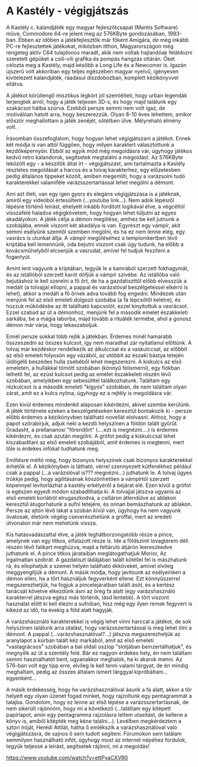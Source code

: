 # A Kastély - végigjátszás

A Kastély c. kalandjáték egy magyar fejleszőtcsapat (Mantis Software) műve, Commodore 64-re jelent meg az 576KByte gondozásában, 1993-ban. Ebben az időben a játékfejlesztők már főként Amigára, de még inkább PC-re fejlesztettek játékokat, miközben itthon, Magyarországon még rengeteg aktív C64 tulajdonos maradt, akik nem voltak hajlandóak feláldozni szeretett gépüket a csili-vili grafika és pompás hangzás oltárán. Őket célozta meg a Kastély, majd később a Long Life és a Newcomer is. Igazán újszerű volt akkoriban egy teljes egészében magyar nyelvű, igényesen kivitelezett kalandjáték, ráadásul díszdobozban, komplett kézikönyvvel ellátva.

A játékot körüllengő misztikus légkört jól szemlélteti, hogy urban legendák terjengtek arról, hogy a játék teljesen 3D-s, és hogy majd találunk egy szakácsot hátba szúrva. Ezekből persze semmi nem volt igaz, de motiválóan hatott arra, hogy beszerezzük. Olyan 8-10 éves lehettem, amikor először meghallottam a játék zenéjét, sötétben ülve. Mélyreható élmény volt.

Írásomban összefoglalom, hogy hogyan lehet végigjátszani a játékot. Ennek két módja is van attól függően, hogy milyen karaktert választottunk a kezdőképernyön. Ebből az egyik mód még megoldásra vár, úgyhogy játékos kedvű retro kalandorok, segítsetek megtalálni a megoldást. Az 576KByte leközölt egy - a készítők által írt - végigjátszást, ami tartalmazta a Kastély részletes megoldását a harcos és a tolvaj karakterhez, egy előzetesben pedig általános tippeket közölt, amiben megemlíti, hogy a varázsolni tudó karakterekkel valamiféle varázsszertartással lehet megölni a démont.

Ami azt illeti, van egy igen gyors és elegáns végigjátszása is a játéknak, amiről egy videóból értesültem (...youtube link...). Nem adok lépésről lépésre történő leírást, ehelyett inkább fordított logikával élve, a végcéltól visszafelé haladva végigkövetem, hogy hogyan lehet túljutni az egyes akadályokon. A játék célja a démon megölése, amihez be kell jutnunk a szobájába, ennek viszont két akadálya is van. Egyrészt egy vámpír, akit semmi esélyünk szemtől szemben megölni, és ha ez nem lenne elég, egy vasrács is utunkat állja. A vámpír megöléséhez a templomkertben lévő kriptába kell lemennünk, oda bejutni viszont csak úgy tudunk, ha előbb a kovácsműhelyből elcsenjük a vasrudat, amivel fel tudjuk feszíteni a fogantyút.

Amint lent vagyunk a kriptában, tegyük le a kamrából szerzett fokhagymát, és az istállóból szerzett karót döfjük a vámpír szívébe. Az istállóba való bejutáshoz le kell szerelni a fő őrt, de ha a gazdatiszttől előbb elvesszük a medált (a tolvajjal ellopni, a pappal és varázslóval beszélgetéssel elkérni is lehet), akkor a medált a fő őrnek adva tovább fog engedni. Mindezek után menjünk fel az első emeleti dolgozó szobába (a fa lépcsőtől keletre), és hozzuk működésbe az itt található kapcsolót, ezzel kinyitottuk a vasrácsot. Ezzel szabad az út a démonhoz, menjünk fel a második emelet északkeleti sarkába, be a mágia laborba, majd tovább a rituálék termébe, ahol a gonosz démon már várja, hogy lekaszaboljuk.

Ennél persze sokkal több rejlik a játékban. Érdemes minél hamarabb összeszedni az összes kulcsot, így nem maradhat zár nyitatlanul előttünk. A tolvaj már kezdéskor rendelkezik az álkulccsal és a vaskulccsal, az előbbit az első emeleti folyosón egy vázából, az utóbbit az északi bástya tetején üldögélő beszédes hulla zsebéből lehet megszerezni. A kiskulcs az első emeleten, a hullákkal tömött szobában (könnyű felismerni), egy fiókban lelhető fel, az ezüst kulcsot pedig az emelet északkeleti részén lévő szobában, amelyikben egy sebesülttel találkozhatunk. Találtam egy rézkulcsot is a második emeleti "kígyós" szobában, de nem találtam olyan zárat, amit ez a kulcs nyitna, úgyhogy ez a rejtély is megoldásra vár.

Ezen kívül érdemes mindenkit alaposan kikérdezni, akivel szembe kerülünk. A játék története ezeken a beszélgetéseken keresztül bontakozik ki - persze előbb érdemes a kézikönyvben található novellát elolvasni. Ahhoz, hogy a papot szórabírjuk, adjuk neki a kezdő helyszínen a földön talált gyűrűt. Gradasht, a prellananosi "főrendőrt" (....ezt is megnézni....) is érdemes kikérdezni, és csak azután megölni. A grófot pedig a kiskulccsal lehet kiszabadítani az első emeleti szobájából, amit érdemes is megtenni, mert tőle is érdekes infókat tudhatunk meg.

Említésre méltó még, hogy bizonyos helyszínek csak bizonyos karakterekkel érhetők el. A kézikönyben is látható, vérrel szennyezett kútfenékhez például csak a pappal (...a varázslóval is??? megnézni...) juthatunk le. A tolvaj ügyes trükkje pedig, hogy agilitásának köszönhetően a vámpírtól szerzett köpennyel levitorlázhat a kastély erkélyéről a bejárat elé. Ezen kívül a grófot is egészen egyedi módon szabadíthatja ki. A tolvajjal játszva ugyanis az első emeleti korlátról elrugaszkodva, a csilláron átlendülve az ablakon keresztül átugorhatunk a sufni tetejére, és onnan bemászhatunk az ablakon. Persze az ajtón lévő lakat a szobán kívül van, úgyhogy ha nem vagyunk óvatosak, életünk végéig cseverészhetünk a gróffal, mert az eredeti útvonalon már nem mehetünk vissza.

Kis hatásvadászattal élve, a játék leghátborzongatóbb része a pince, amelynek van egy titkos, elfalazott része is. Ide a földszinti lovagterem déli részén lévő falikart meghúzva, majd a feltáruló átjárón leereszkedve juthatunk el. A pince titkos járataiban meglátogathatjuk Morior, Az Irgalmatlan szobrát. A gazdatiszt ládájában talált kötéllel fel is mászhatunk rá, és ellophatjuk a szemei helyén található ékköveket, amivel elvileg meggyengítjük a démont. A másik módja, hogy javítsunk az esélyeinken a démon ellen, ha a tőrt használjuk fegyverként ellene. Ezt könnyűszerrel megszerezhetjük, ha fogjuk a pincelejáratban talált ásót, és a kertész tanácsát követve elkezdünk ásni az öreg fa alatt (egy varázshasználó karakterrel játszva egész más történik, lásd lentebb). A tőrt viszont használat előtt ki kell élezni a sufniban, hisz még egy ilyen remek fegyvert is kikezd az idő, ha évekig a föld alatt hagyják.

A varázshasználó karakterekkel is végig lehet vinni harccal a játékot, de sok helyszínen találunk arra utalást, hogy varázsszertartással is meg lehet ölni a démont. A pappal (...varázshasználóval?...) játszva megszerezhetjük az aranylapot a kúrban talált kéz markából, amit az első emeleti "vastagrácsos" szobában a bal oldali oszlop "slotjában beinzertálhatjuk", és megnyílik az út a szentély felé. Bár ez nagyon érdekes hely, én nem találtam semmi használhatót bent, ugyanakkor meghalok, ha ki akarok menni. Az 576-ban volt egy tipp erre, elvileg le kell tenni valami tárgyat, de én mindig meghaltam, pedig az összes általam ismert tárggyal kipróbáltam... egyenként...

A másik érdekesség, hogy ha varázshasználóval ásunk a fa alatt, akkor a tőr helyett egy olyan üzenet fogad minket, hogy rajzoltunk egy pentagrammát a talajba. Gondolom, hogy ez lenne az első lépése a varázsszertartásnak, de nem sikerült rájönnöm, hogy mi a következő (...találtam egy kitépett papírlapot, amin egy pentagramma rajzolásra leltem utasítást, de kellene a könyv is, amiből kitépték meg kéne találni...). Levélben megkérdeztem a sztori íróját, Herédi Attilát, hátha ő emlékszik a varázshasználóval való végigjátszásra, de sajnos ő sem tudott segíteni. Fórumokon sem találam semmilyen használható infót, úgyhogy most az internet népéhez fordulok, tegyük teljessé a leírást, segítsetek rájönni, mi a megoldás!

https://www.youtube.com/watch?v=ettPyaCXVR0
